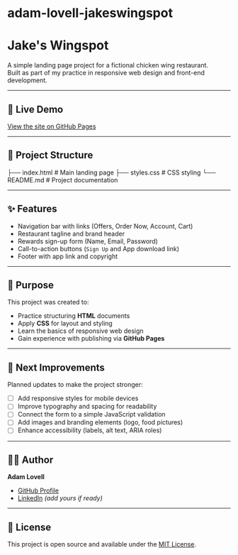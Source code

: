# adam-lovell-jakeswingspot
# Jake's Wingspot

A simple landing page project for a fictional chicken wing restaurant.  
Built as part of my practice in responsive web design and front-end development.

---

## 🚀 Live Demo
[View the site on GitHub Pages](https://adam-lovell.github.io/adam-lovell-jakeswingspot/)

---

## 📂 Project Structure
├── index.html # Main landing page
├── styles.css # CSS styling
└── README.md # Project documentation

---

## ✨ Features
- Navigation bar with links (Offers, Order Now, Account, Cart)
- Restaurant tagline and brand header
- Rewards sign-up form (Name, Email, Password)
- Call-to-action buttons (`Sign Up` and App download link)
- Footer with app link and copyright

---

## 🎯 Purpose
This project was created to:
- Practice structuring **HTML** documents
- Apply **CSS** for layout and styling
- Learn the basics of responsive web design
- Gain experience with publishing via **GitHub Pages**

---

## 📱 Next Improvements
Planned updates to make the project stronger:
- [ ] Add responsive styles for mobile devices  
- [ ] Improve typography and spacing for readability  
- [ ] Connect the form to a simple JavaScript validation  
- [ ] Add images and branding elements (logo, food pictures)  
- [ ] Enhance accessibility (labels, alt text, ARIA roles)

---

## 🧑‍💻 Author
**Adam Lovell**  
- [GitHub Profile](https://github.com/adam-lovell)  
- [LinkedIn](https://www.linkedin.com) *(add yours if ready)*  

---

## 📜 License
This project is open source and available under the [MIT License](LICENSE).
